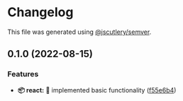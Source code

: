 # Changelog

This file was generated using [@jscutlery/semver](https://github.com/jscutlery/semver).

## 0.1.0 (2022-08-15)


### Features

* **📦 react:** 🎸 implemented basic functionality ([f55e6b4](https://github.com/TClark1011/atomic-storage/commit/f55e6b4ed916d20d90791b9e735640636dc6c067))
